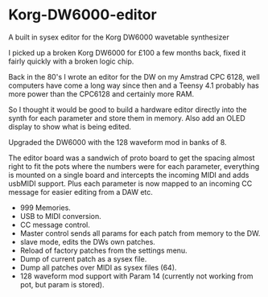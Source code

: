 # Korg-DW6000-editor
A built in sysex editor for the Korg DW6000 wavetable synthesizer

I picked up a broken Korg DW6000 for £100 a few months back, fixed it fairly quickly with a broken logic chip.

Back in the 80's I wrote an editor for the DW on my Amstrad CPC 6128, well computers have come a long way since then and a Teensy 4.1 probably has more power than the CPC6128 and certainly more RAM.

So I thought it would be good to build a hardware editor directly into the synth for each parameter and store them in memory. Also add an OLED display to show what is being edited.

Upgraded the DW6000 with the 128 waveform mod in banks of 8.

The editor board was a sandwich of proto board to get the spacing almost right to fit the pots where the numbers were for each parameter, everything is mounted on a single board and intercepts the incoming MIDI and adds usbMIDI support. Plus each parameter is now mapped to an incoming CC message for easier editing from a DAW etc.

* 999 Memories.
* USB to MIDI conversion.
* CC message control.
* Master control sends all params for each patch from memory to the DW.
* slave mode, edits the DWs own patches.
* Reload of factory patches from the settings menu.
* Dump of current patch as a sysex file.
* Dump all patches over MIDI as sysex files (64).
* 128 waveform mod support with Param 14 (currently not working from pot, but param is stored).

  
